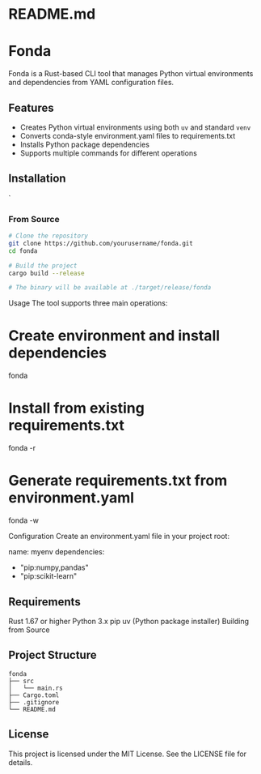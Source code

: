 # README.md

# Fonda

Fonda is a Rust-based CLI tool that manages Python virtual environments and dependencies from YAML configuration files.

## Features

- Creates Python virtual environments using both `uv` and standard `venv`
- Converts conda-style environment.yaml files to requirements.txt
- Installs Python package dependencies
- Supports multiple commands for different operations

## Installation

`
### From Source

```sh
# Clone the repository
git clone https://github.com/yourusername/fonda.git
cd fonda

# Build the project
cargo build --release

# The binary will be available at ./target/release/fonda
```

Usage
The tool supports three main operations:


# Create environment and install dependencies
fonda

# Install from existing requirements.txt
fonda -r

# Generate requirements.txt from environment.yaml
fonda -w


Configuration
Create an environment.yaml file in your project root:

name: myenv
dependencies:
  - "pip:numpy,pandas"
  - "pip:scikit-learn"

## Requirements

Rust 1.67 or higher
Python 3.x
pip
uv (Python package installer)
Building from Source


## Project Structure

```
fonda
├── src
│   └── main.rs
├── Cargo.toml
├── .gitignore
└── README.md
```

## License

This project is licensed under the MIT License. See the LICENSE file for details.